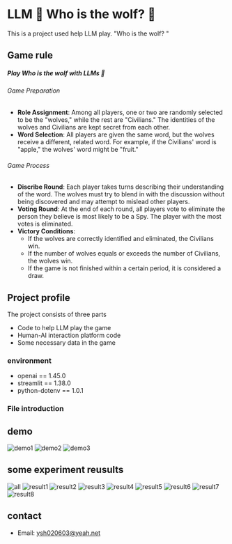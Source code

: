 # LLM 🤗 Who is the wolf? 🐺

This is a project used help LLM play. "Who is the wolf? "


## Game rule 
##### Play **Who is the wolf** with LLMs 🤖

###### Game Preparation
- **Role Assignment**: Among all players, one or two are randomly selected to be the "wolves," while the rest are "Civilians." The identities of the wolves and Civilians are kept secret from each other.
- **Word Selection**: All players are given the same word, but the wolves receive a different, related word. For example, if the Civilians' word is "apple," the wolves' word might be "fruit."

###### Game Process
- **Discribe Round**: Each player takes turns describing their understanding of the word. The wolves must try to blend in with the discussion without being discovered and may attempt to mislead other players.
- **Voting Round**: At the end of each round, all players vote to eliminate the person they believe is most likely to be a Spy. The player with the most votes is eliminated.
- **Victory Conditions**:
   - If the wolves are correctly identified and eliminated, the Civilians win.
   - If the number of wolves equals or exceeds the number of Civilians, the wolves win.
   - If the game is not finished within a certain period, it is considered a draw.


## Project profile

The project consists of three parts
- Code to help LLM play the game
- Human-AI interaction platform code
- Some necessary data in the game


### environment
- openai == 1.45.0 
- streamlit == 1.38.0 
- python-dotenv == 1.0.1

### File introduction


## demo
![demo1](pic/demo1.png)
![demo2](pic/demo2.png)
![demo3](pic/demo3.png)


## some experiment reusults
![all](pic/all.png)
![result1](pic/5_tiao_1.png)
![result2](pic/4_tiao_1.png)
![result3](pic/5_tiao_2.png)
![result4](pic/4_tiao_2.png)
![result5](pic/5_zhe_1.png)
![result6](pic/4_zhe_1.png)
![result7](pic/5_zhe_2.png)
![result8](pic/4_zhe_2.png)

## contact
- Email: ysh020603@yeah.net
